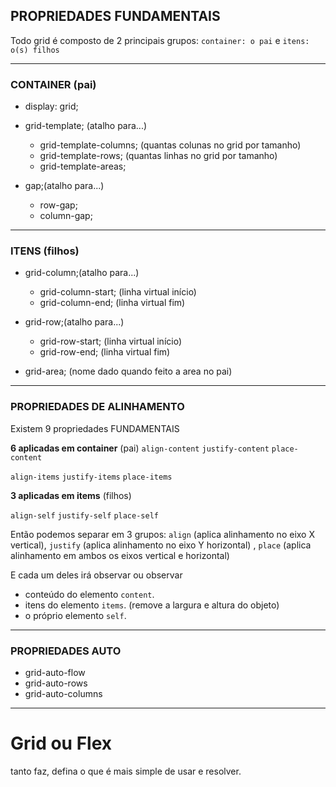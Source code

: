 ## PROPRIEDADES FUNDAMENTAIS

Todo grid é composto de 2 principais grupos:
`container: o pai` e `itens: o(s) filhos`

---
### CONTAINER (pai)

- display: grid;

- grid-template; (atalho para...)
  - grid-template-columns; (quantas colunas no grid por tamanho)
  - grid-template-rows; (quantas linhas no grid por tamanho)
  - grid-template-areas;

- gap;(atalho para...)
  - row-gap;
  - column-gap;

---
### ITENS (filhos)

- grid-column;(atalho para...)
  - grid-column-start; (linha virtual início)
  - grid-column-end; (linha virtual fim)

- grid-row;(atalho para...)
  - grid-row-start; (linha virtual início)
  - grid-row-end; (linha virtual fim)

- grid-area; (nome dado quando feito a area no pai)

---
### PROPRIEDADES DE ALINHAMENTO

Existem 9 propriedades FUNDAMENTAIS

**6 aplicadas em container** (pai)
`align-content`
`justify-content`
`place-content`

`align-items`
`justify-items`
`place-items`

**3 aplicadas em items** (filhos)

`align-self`
`justify-self`
`place-self`

Então podemos separar em 3 grupos:
`align` (aplica alinhamento no eixo X vertical), `justify` (aplica alinhamento no eixo Y horizontal) , `place` (aplica alinhamento em ambos os eixos vertical e horizontal)

E cada um deles irá observar ou observar
- conteúdo do elemento `content`.
- itens do elemento `items`. (remove a largura e altura do objeto)
- o próprio elemento `self`.

---
### PROPRIEDADES AUTO

- grid-auto-flow
- grid-auto-rows
- grid-auto-columns

---
# Grid ou Flex
tanto faz, defina o que é mais simple de usar e resolver.











